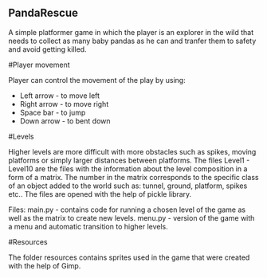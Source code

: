## PandaRescue

A simple platformer game in which the player is an explorer in the wild that needs to collect as many baby pandas as he can and tranfer them to safety and avoid getting killed.

#Player movement

Player can control the movement of the play by using:
* Left arrow - to move left
* Right arrow - to move right
* Space bar - to jump
* Down arrow - to bent down

#Levels

Higher levels are more difficult with more obstacles such as spikes, moving platforms or simply larger distances between platforms. The files Level1 - Level10 are the files with the information about the level composition in a form of a matrix. The number in the matrix corresponds to the specific class of an object added to the world such as: tunnel, ground, platform, spikes etc.. The files are opened with the help of pickle library.

Files:
main.py - contains code for running a chosen level of the game as well as the matrix to create new levels.
menu.py - version of the game with a menu and automatic transition to higher levels.

#Resources

The folder resources contains sprites used in the game that were created with the help of Gimp.

